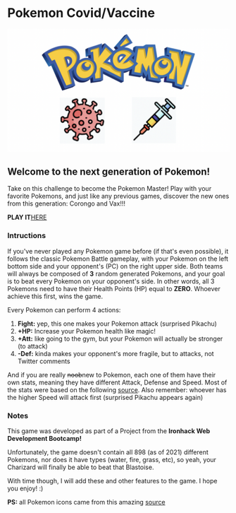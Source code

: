 # Pokemon Covid/Vaccine
![](images/readmebg.png)

## Welcome to the next generation of Pokemon!

Take on this challenge to become the Pokemon Master! Play with your favorite Pokemons, and just like any previous games, discover the new ones from this generation: Corongo and Vax!!! 

**PLAY IT**[HERE](https://henriquemorikawa.github.io/Project-1-Pokemon-Ironhack/)

### Intructions

If you've never played any Pokemon game before (if that's even possible), it follows the classic Pokemon Battle gameplay, with your Pokemon on the left bottom side and your opponent's (PC) on the right upper side. Both teams will always be composed of **3** random generated Pokemons, and your goal is to beat every Pokemon on your opponent's side. In other words, all 3 Pokemons need to have their Health Points (HP) equal to **ZERO**. Whoever achieve this first, wins the game.

Every Pokemon can perform 4 actions:

1. **Fight:** yep, this one makes your Pokemon attack (surprised Pikachu)
2. **+HP:** Increase your Pokemon health like magic!
3. **+Att:** like going to the gym, but your Pokemon will actually be stronger (to attack)
4. **-Def:** kinda makes your opponent's more fragile, but to attacks, not Twitter comments

And if you are really ~~noob~~new to Pokemon, each one of them have their own stats, meaning they have different Attack, Defense and Speed. Most of the stats were based on the following [source](https://pokemondb.net/pokedex/all). Also remember: whoever has the higher Speed will attack first (surprised Pikachu appears again)

### Notes

This game was developed as part of a Project from the **Ironhack Web Development Bootcamp!**

Unfortunately, the game doesn't contain all 898 (as of 2021) different Pokemons, nor does it have types (water, fire, grass, etc), so yeah, your Charizard will finally be able to beat that Blastoise.

With time though, I will add these and other features to the game. I hope you enjoy! :)

**PS:** all Pokemon icons came from this amazing [source](https://www.behance.net/gallery/43311747/Pokmon-icons)